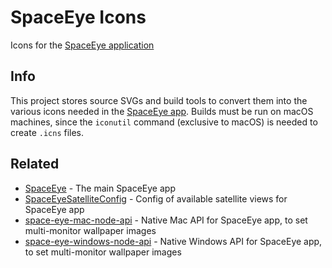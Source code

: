# SpaceEye Icons

Icons for the [SpaceEye application](https://github.com/KYDronePilot/SpaceEye)

## Info

This project stores source SVGs and build tools to convert them into the various
icons needed in the [SpaceEye app](https://github.com/KYDronePilot/SpaceEye).
Builds must be run on macOS machines, since the `iconutil` command (exclusive to
macOS) is needed to create `.icns` files.

## Related

- [SpaceEye](https://github.com/KYDronePilot/SpaceEye) - The main SpaceEye app
- [SpaceEyeSatelliteConfig](https://github.com/KYDronePilot/SpaceEyeSatelliteConfig) -
  Config of available satellite views for SpaceEye app
- [space-eye-mac-node-api](https://github.com/KYDronePilot/space-eye-mac-node-api) -
  Native Mac API for SpaceEye app, to set multi-monitor wallpaper images
- [space-eye-windows-node-api](https://github.com/KYDronePilot/space-eye-windows-node-api) -
  Native Windows API for SpaceEye app, to set multi-monitor wallpaper images
